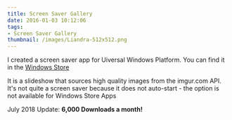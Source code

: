 ```yaml
---
title: Screen Saver Gallery
date: 2016-01-03 10:12:06
tags:
- Screen Saver Gallery
thumbnail: /images/Liandra-512x512.png
---
```


I created a screen saver app for Uiversal Windows Platform. You can find it in the [Windows Store](https://www.microsoft.com/en-us/store/apps/screen-saver-gallery/9nblggh5j8tx "Screen Saver Gallery Download Link")

It is a slideshow that sources high quality images from the imgur.com API. It's not quite a screen saver because it does not auto-start - the option is not available for Windows Store Apps

July 2018 Update: __6,000 Downloads a month!__